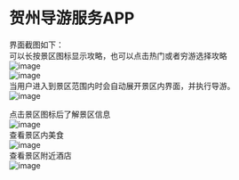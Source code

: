 # 贺州导游服务APP

界面截图如下：  
可以长按景区图标显示攻略，也可以点击热门或者穷游选择攻略    
![image](https://github.com/TTWindRises/hztripapp/blob/master/strategy.png)    
![image](https://github.com/TTWindRises/hztripapp/blob/master/strategy2.png)    
当用户进入到景区范围内时会自动展开景区内界面，并执行导游。    
![image](https://github.com/TTWindRises/hztripapp/blob/master/spot_gride.png)    

点击景区图标后了解景区信息  
![image](https://github.com/TTWindRises/hztripapp/blob/master/spot.png)  
查看景区内美食  
![image](https://github.com/TTWindRises/hztripapp/blob/master/food.png)  
查看景区附近酒店  
![image](https://github.com/TTWindRises/hztripapp/blob/master/hotel.png)  

